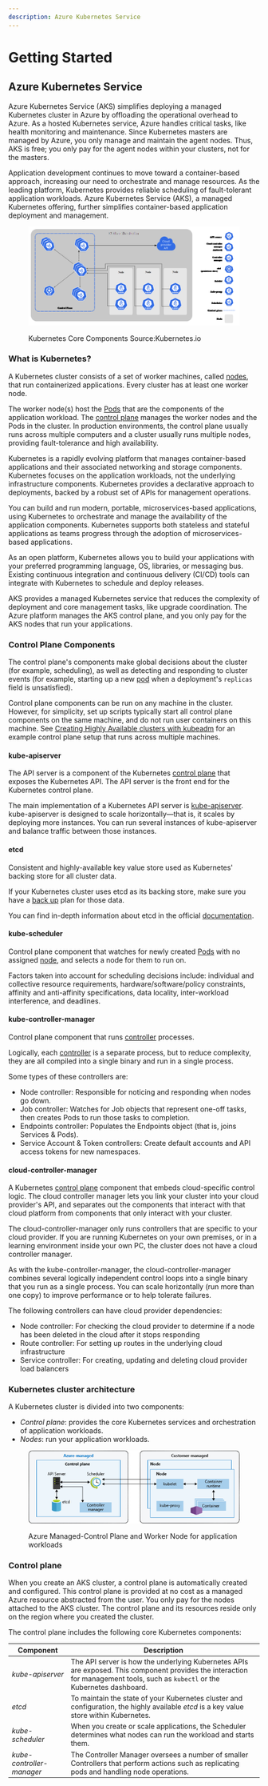 ```yaml
---
description: Azure Kubernetes Service
---
```


# Getting Started

## Azure Kubernetes Service <a href="#azure-kubernetes-service" id="azure-kubernetes-service"></a>

Azure Kubernetes Service (AKS) simplifies deploying a managed Kubernetes cluster in Azure by offloading the operational overhead to Azure. As a hosted Kubernetes service, Azure handles critical tasks, like health monitoring and maintenance. Since Kubernetes masters are managed by Azure, you only manage and maintain the agent nodes. Thus, AKS is free; you only pay for the agent nodes within your clusters, not for the masters.





Application development continues to move toward a container-based approach, increasing our need to orchestrate and manage resources. As the leading platform, Kubernetes provides reliable scheduling of fault-tolerant application workloads. Azure Kubernetes Service (AKS), a managed Kubernetes offering, further simplifies container-based application deployment and management.

<figure><img src=".gitbook/assets/image (11).png" alt=""><figcaption><p>Kubernetes Core Components Source:Kubernetes.io</p></figcaption></figure>

### What is Kubernetes? <a href="#what-is-kubernetes" id="what-is-kubernetes"></a>

A Kubernetes cluster consists of a set of worker machines, called [nodes](https://kubernetes.io/docs/concepts/architecture/nodes/), that run containerized applications. Every cluster has at least one worker node.

The worker node(s) host the [Pods](https://kubernetes.io/docs/concepts/workloads/pods/) that are the components of the application workload. The [control plane](https://kubernetes.io/docs/reference/glossary/?all=true#term-control-plane) manages the worker nodes and the Pods in the cluster. In production environments, the control plane usually runs across multiple computers and a cluster usually runs multiple nodes, providing fault-tolerance and high availability.

Kubernetes is a rapidly evolving platform that manages container-based applications and their associated networking and storage components. Kubernetes focuses on the application workloads, not the underlying infrastructure components. Kubernetes provides a declarative approach to deployments, backed by a robust set of APIs for management operations.

You can build and run modern, portable, microservices-based applications, using Kubernetes to orchestrate and manage the availability of the application components. Kubernetes supports both stateless and stateful applications as teams progress through the adoption of microservices-based applications.

As an open platform, Kubernetes allows you to build your applications with your preferred programming language, OS, libraries, or messaging bus. Existing continuous integration and continuous delivery (CI/CD) tools can integrate with Kubernetes to schedule and deploy releases.

AKS provides a managed Kubernetes service that reduces the complexity of deployment and core management tasks, like upgrade coordination. The Azure platform manages the AKS control plane, and you only pay for the AKS nodes that run your applications.

### Control Plane Components <a href="#control-plane-components" id="control-plane-components"></a>

The control plane's components make global decisions about the cluster (for example, scheduling), as well as detecting and responding to cluster events (for example, starting up a new [pod](https://kubernetes.io/docs/concepts/workloads/pods/) when a deployment's `replicas` field is unsatisfied).

Control plane components can be run on any machine in the cluster. However, for simplicity, set up scripts typically start all control plane components on the same machine, and do not run user containers on this machine. See [Creating Highly Available clusters with kubeadm](https://kubernetes.io/docs/setup/production-environment/tools/kubeadm/high-availability/) for an example control plane setup that runs across multiple machines.

#### kube-apiserver <a href="#kube-apiserver" id="kube-apiserver"></a>

The API server is a component of the Kubernetes [control plane](https://kubernetes.io/docs/reference/glossary/?all=true#term-control-plane) that exposes the Kubernetes API. The API server is the front end for the Kubernetes control plane.

The main implementation of a Kubernetes API server is [kube-apiserver](https://kubernetes.io/docs/reference/generated/kube-apiserver/). kube-apiserver is designed to scale horizontally—that is, it scales by deploying more instances. You can run several instances of kube-apiserver and balance traffic between those instances.

#### etcd <a href="#etcd" id="etcd"></a>

Consistent and highly-available key value store used as Kubernetes' backing store for all cluster data.

If your Kubernetes cluster uses etcd as its backing store, make sure you have a [back up](https://kubernetes.io/docs/tasks/administer-cluster/configure-upgrade-etcd/#backing-up-an-etcd-cluster) plan for those data.

You can find in-depth information about etcd in the official [documentation](https://etcd.io/docs/).

#### kube-scheduler <a href="#kube-scheduler" id="kube-scheduler"></a>

Control plane component that watches for newly created [Pods](https://kubernetes.io/docs/concepts/workloads/pods/) with no assigned [node](https://kubernetes.io/docs/concepts/architecture/nodes/), and selects a node for them to run on.

Factors taken into account for scheduling decisions include: individual and collective resource requirements, hardware/software/policy constraints, affinity and anti-affinity specifications, data locality, inter-workload interference, and deadlines.

#### kube-controller-manager <a href="#kube-controller-manager" id="kube-controller-manager"></a>

Control plane component that runs [controller](https://kubernetes.io/docs/concepts/architecture/controller/) processes.

Logically, each [controller](https://kubernetes.io/docs/concepts/architecture/controller/) is a separate process, but to reduce complexity, they are all compiled into a single binary and run in a single process.

Some types of these controllers are:

* Node controller: Responsible for noticing and responding when nodes go down.
* Job controller: Watches for Job objects that represent one-off tasks, then creates Pods to run those tasks to completion.
* Endpoints controller: Populates the Endpoints object (that is, joins Services & Pods).
* Service Account & Token controllers: Create default accounts and API access tokens for new namespaces.

#### cloud-controller-manager <a href="#cloud-controller-manager" id="cloud-controller-manager"></a>

A Kubernetes [control plane](https://kubernetes.io/docs/reference/glossary/?all=true#term-control-plane) component that embeds cloud-specific control logic. The cloud controller manager lets you link your cluster into your cloud provider's API, and separates out the components that interact with that cloud platform from components that only interact with your cluster.

The cloud-controller-manager only runs controllers that are specific to your cloud provider. If you are running Kubernetes on your own premises, or in a learning environment inside your own PC, the cluster does not have a cloud controller manager.

As with the kube-controller-manager, the cloud-controller-manager combines several logically independent control loops into a single binary that you run as a single process. You can scale horizontally (run more than one copy) to improve performance or to help tolerate failures.

The following controllers can have cloud provider dependencies:

* Node controller: For checking the cloud provider to determine if a node has been deleted in the cloud after it stops responding
* Route controller: For setting up routes in the underlying cloud infrastructure
* Service controller: For creating, updating and deleting cloud provider load balancers



### Kubernetes cluster architecture <a href="#kubernetes-cluster-architecture" id="kubernetes-cluster-architecture"></a>

A Kubernetes cluster is divided into two components:

* _Control plane_: provides the core Kubernetes services and orchestration of application workloads.
* _Nodes_: run your application workloads.

<figure><img src=".gitbook/assets/image.png" alt=""><figcaption><p>Azure Managed-Control Plane and Worker Node for application workloads</p></figcaption></figure>

### Control plane <a href="#control-plane" id="control-plane"></a>

When you create an AKS cluster, a control plane is automatically created and configured. This control plane is provided at no cost as a managed Azure resource abstracted from the user. You only pay for the nodes attached to the AKS cluster. The control plane and its resources reside only on the region where you created the cluster.

The control plane includes the following core Kubernetes components:

| Component                 | Description                                                                                                                                                                    |
| ------------------------- | ------------------------------------------------------------------------------------------------------------------------------------------------------------------------------ |
| _kube-apiserver_          | The API server is how the underlying Kubernetes APIs are exposed. This component provides the interaction for management tools, such as `kubectl` or the Kubernetes dashboard. |
| _etcd_                    | To maintain the state of your Kubernetes cluster and configuration, the highly available _etcd_ is a key value store within Kubernetes.                                        |
| _kube-scheduler_          | When you create or scale applications, the Scheduler determines what nodes can run the workload and starts them.                                                               |
| _kube-controller-manager_ | The Controller Manager oversees a number of smaller Controllers that perform actions such as replicating pods and handling node operations.                                    |
